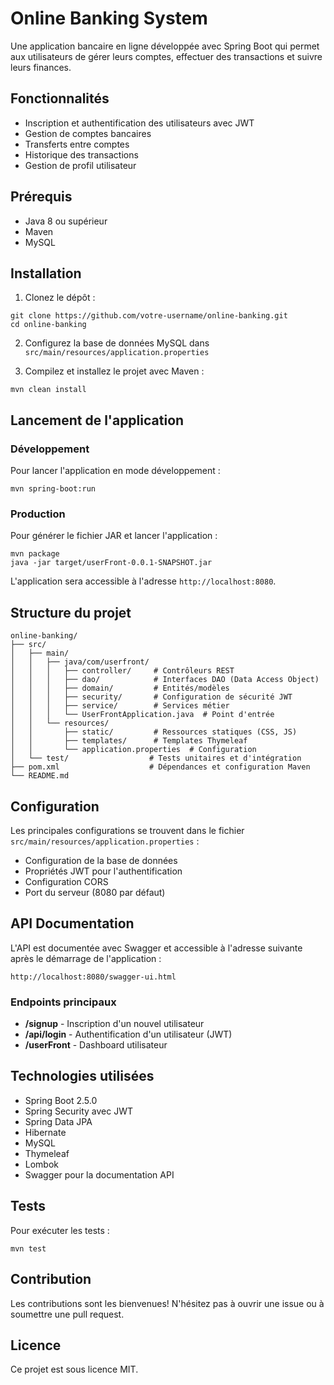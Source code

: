 # Online Banking System

Une application bancaire en ligne développée avec Spring Boot qui permet aux utilisateurs de gérer leurs comptes, effectuer des transactions et suivre leurs finances.

## Fonctionnalités

- Inscription et authentification des utilisateurs avec JWT
- Gestion de comptes bancaires
- Transferts entre comptes
- Historique des transactions
- Gestion de profil utilisateur

## Prérequis

- Java 8 ou supérieur
- Maven
- MySQL

## Installation

1. Clonez le dépôt :

```
git clone https://github.com/votre-username/online-banking.git
cd online-banking
```

2. Configurez la base de données MySQL dans `src/main/resources/application.properties`

3. Compilez et installez le projet avec Maven :

```
mvn clean install
```

## Lancement de l'application

### Développement

Pour lancer l'application en mode développement :

```
mvn spring-boot:run
```

### Production

Pour générer le fichier JAR et lancer l'application :

```
mvn package
java -jar target/userFront-0.0.1-SNAPSHOT.jar
```

L'application sera accessible à l'adresse `http://localhost:8080`.

## Structure du projet

```
online-banking/
├── src/
│   ├── main/
│   │   ├── java/com/userfront/
│   │   │   ├── controller/     # Contrôleurs REST
│   │   │   ├── dao/            # Interfaces DAO (Data Access Object)
│   │   │   ├── domain/         # Entités/modèles
│   │   │   ├── security/       # Configuration de sécurité JWT
│   │   │   ├── service/        # Services métier
│   │   │   └── UserFrontApplication.java  # Point d'entrée
│   │   └── resources/
│   │       ├── static/         # Ressources statiques (CSS, JS)
│   │       ├── templates/      # Templates Thymeleaf
│   │       └── application.properties  # Configuration
│   └── test/                  # Tests unitaires et d'intégration
├── pom.xml                    # Dépendances et configuration Maven
└── README.md
```

## Configuration

Les principales configurations se trouvent dans le fichier `src/main/resources/application.properties` :

- Configuration de la base de données
- Propriétés JWT pour l'authentification
- Configuration CORS
- Port du serveur (8080 par défaut)

## API Documentation

L'API est documentée avec Swagger et accessible à l'adresse suivante après le démarrage de l'application :

```
http://localhost:8080/swagger-ui.html
```

### Endpoints principaux

- **/signup** - Inscription d'un nouvel utilisateur
- **/api/login** - Authentification d'un utilisateur (JWT)
- **/userFront** - Dashboard utilisateur

## Technologies utilisées

- Spring Boot 2.5.0
- Spring Security avec JWT
- Spring Data JPA
- Hibernate
- MySQL
- Thymeleaf
- Lombok
- Swagger pour la documentation API

## Tests

Pour exécuter les tests :

```
mvn test
```

## Contribution

Les contributions sont les bienvenues! N'hésitez pas à ouvrir une issue ou à soumettre une pull request.

## Licence

Ce projet est sous licence MIT.
